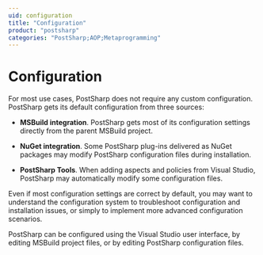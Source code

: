```yaml
---
uid: configuration
title: "Configuration"
product: "postsharp"
categories: "PostSharp;AOP;Metaprogramming"
---
```

# Configuration

For most use cases, PostSharp does not require any custom configuration. PostSharp gets its default configuration from three sources:

* **MSBuild integration**. PostSharp gets most of its configuration settings directly from the parent MSBuild project. 

* **NuGet integration**. Some PostSharp plug-ins delivered as NuGet packages may modify PostSharp configuration files during installation. 

* **PostSharp Tools**. When adding aspects and policies from Visual Studio, PostSharp may automatically modify some configuration files. 

Even if most configuration settings are correct by default, you may want to understand the configuration system to troubleshoot configuration and installation issues, or simply to implement more advanced configuration scenarios.

PostSharp can be configured using the Visual Studio user interface, by editing MSBuild project files, or by editing PostSharp configuration files.


